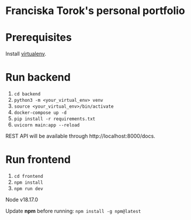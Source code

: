 # Franciska Torok's personal portfolio

# Prerequisites 
Install [virtualenv](https://virtualenv.pypa.io/en/latest/installation.html).

# Run backend
1. `cd backend`
2. `python3 -m <your_virtual_env> venv`
3. `source <your_virtual_env>/bin/activate`
4. `docker-compose up -d`
5. `pip install -r requirements.txt`
6. `uvicorn main:app --reload`

REST API will be available through http://localhost:8000/docs.

# Run frontend
1. `cd frontend`
2. `npm install`
3. `npm run dev`

Node v18.17.0

Update **npm** before running:
`npm install -g npm@latest`
